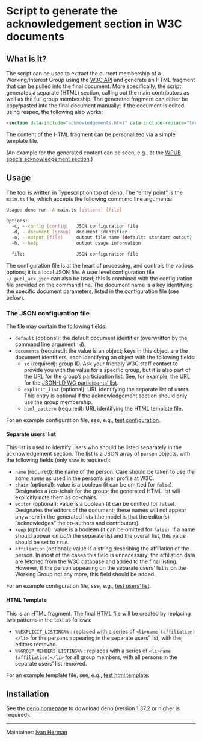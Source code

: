 # Script to generate the acknowledgement section in W3C documents

## What is it?

The script can be used to extract the current membership of a Working/Interest Group using the  [W3C API](https://w3c.github.io/w3c-api/) and generate an HTML fragment that can be pulled into the final document. More specifically, the script generates a separate (HTML) section, calling out the main contributors as well as the full group membership. The generated fragment can either be copy/pasted into the final document manually; if the document is edited using respec, the following also works:

```html
<section data-include="acknowledgements.html" data-include-replace="true"></section>
```

The content of the HTML fragment can be personalized via a simple template file.

(An example for the generated content can be seen, e.g., at the [WPUB spec's acknowledgement section](https://w3c.github.io/wpub/).)

## Usage

The tool is written in Typescript on top of [deno](https://deno.com). The “entry point” is the `main.ts` file, which accepts the following command line arguments:

```bash
Usage: deno run -A main.ts [options] [file]

Options:
  -c, --config [config]   JSON configuration file
  -d, --document [group]  document identifier
  -o, --output [file]     output file name (default: standard output)
  -h, --help              output usage information

  file:                   JSON configuration file
```

The configuration file is at the heart of processing, and controls the various options; it is a local JSON file. A user level configuration file `~/.publ_ack.json` can also be used; this is combined with the configuration file provided on the command line. The document name is a key identifying the specific document parameters, listed in the configuration file (see below).

### The JSON configuration file

The file may contain the following fields:

* `default` (optional): the default document identifier (overwritten by the command line argument `-d`).
* `documents` (required): the value is an object; keys in this object are the document identifiers, each identifying an object with the following fields:
  * `id` (required): group ID. Ask your friendly W3C staff contact to provide you with the value for a specific group, but it is also part of the URL for the group’s participation list. See, for example, the URL for the [JSON-LD WG participants’ list](https://www.w3.org/2000/09/dbwg/details?group=100074).
  * `explicit_list` (optional): URL identifying the separate list of users. This entry is optional if the acknowledgement section should only use the group membership.
  * `html_pattern` (required): URL identifying the HTML template file.

For an example configuration file, see, e.g., [test configuration](https://github.com/w3c/publ_ack/blob/master/test/correct_config.json).

#### Separate users’ list

This list is used to identify users who should be listed separately in the acknowledgement section. The list is a JSON array of `person` objects, with the following fields (only `name` is required):

* `name` (required): the name of the person. Care should be taken to use _the same name_ as used in the person’s user profile at W3C.
* `chair` (optional): value is a boolean (it can be omitted for `false`). Designates a (co-)chair for the group; the generated HTML list will explicitly note them as co-chairs.
* `editor` (optional): value is a boolean (it can be omitted for `false`). Designates the editors of the document; these names will not appear anywhere in the generated lists (the model is that the editor(s) “acknowledges” the co-authors and contributors).
* `keep` (optional): value is a boolean (it can be omitted for `false`). If a name should appear on _both_ the separate list and the overall list, this value should be set to `true`.
* `affiliation` (optional): value is a string describing the affiliation of the person. In most of the cases this field is unnecessary; the affiliation data are fetched from the W3C database and added to the final listing. However, if the person appearing on the separate users’ list is on the Working Group not any more, this field should be added.

For an example configuration file, see, e.g., [test users’ list](https://github.com/w3c/publ_ack/blob/master/test/correct_ack_list.json).

#### HTML Template

This is an HTML fragment. The final HTML file will be created by replacing two patterns in the text as follows:

* `%%EXPLICIT_LISTING%%` : replaced with a series of `<li>name (affiliation)</li>` for the persons appearing in the separate users’ list, with the editors removed.
* `%%GROUP_MEMBERS_LISTING%%` : replaces with a series of  `<li>name (affiliation)</li>` for all group members, with all persons in the separate users’ list removed.

For an example template file, see, e.g., [test html template](https://github.com/w3c/publ_ack/blob/master/test/correct_html_template.html).

## Installation

See the [deno homepage](https://deno.com) to download deno (version 1.37.2 or higher is required). 

---

Maintainer: [Ivan Herman](https://github.com/iherman)

